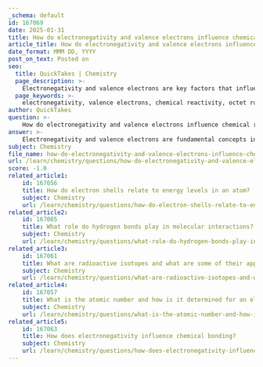 ```yaml
---
_schema: default
id: 167069
date: 2025-01-31
title: How do electronegativity and valence electrons influence chemical reactivity?
article_title: How do electronegativity and valence electrons influence chemical reactivity?
date_format: MMM DD, YYYY
post_on_text: Posted on
seo:
  title: QuickTakes | Chemistry
  page_description: >-
    Electronegativity and valence electrons are key factors that influence the chemical reactivity of elements, determining how they bond, interact, and behave in chemical processes.
  page_keywords: >-
    electronegativity, valence electrons, chemical reactivity, octet rule, stability, reactivity prediction, periodic table, bonding types, polar covalent bonds, ionic bonds
author: QuickTakes
question: >-
    How do electronegativity and valence electrons influence chemical reactivity?
answer: >-
    Electronegativity and valence electrons are fundamental concepts in chemistry that significantly influence the chemical reactivity of elements. Here’s a detailed explanation of how these two factors interact to determine reactivity:\n\n### Valence Electrons\nValence electrons are the electrons located in the outermost shell of an atom. They play a crucial role in chemical bonding and reactivity for several reasons:\n\n1. **Stability and the Octet Rule**: Atoms strive for stability, often achieving a full valence shell of eight electrons (the octet rule). This drive for stability influences how atoms interact with one another. Elements will react in ways that allow them to achieve a full valence shell, either by gaining, losing, or sharing electrons.\n\n2. **Reactivity**: The number of valence electrons directly affects an atom's reactivity. Atoms with nearly full (like halogens with seven valence electrons) or nearly empty (like alkali metals with one valence electron) valence shells tend to be more reactive. For example, alkali metals readily lose their single valence electron, while halogens readily gain an electron to complete their outer shell.\n\n3. **Predicting Reactivity**: Elements in the same group of the periodic table have similar valence electron configurations, leading to similar chemical properties and reactivity. For instance, both alkali metals and halogens are highly reactive due to their respective valence electron arrangements.\n\n### Electronegativity\nElectronegativity is the tendency of an atom to attract electrons towards itself in a chemical bond. It influences chemical reactivity in the following ways:\n\n1. **Attraction of Electrons**: Elements with high electronegativity (like fluorine) are more reactive because they can attract electrons more effectively during chemical reactions. This ability to attract electrons can lead to the formation of polar covalent bonds, where electrons are shared unequally, or ionic bonds, where electrons are transferred.\n\n2. **Periodic Trends**: Electronegativity increases across a period from left to right and decreases down a group in the periodic table. This trend means that elements on the right side of the periodic table (like oxygen and fluorine) are more likely to engage in reactions that involve gaining electrons, making them highly reactive.\n\n3. **Bonding Types**: The electronegativity difference between two atoms determines the type of bond that will form. A large difference typically leads to ionic bonding, while a smaller difference results in covalent bonding. The nature of these bonds affects the reactivity of the resulting compounds.\n\n### Summary\nIn summary, both valence electrons and electronegativity are critical in determining the chemical reactivity of elements. Valence electrons dictate how atoms will bond and interact to achieve stability, while electronegativity influences the strength and type of bonds formed during chemical reactions. Together, they help predict how substances will behave in chemical processes, guiding the formation of compounds and the nature of chemical interactions.
subject: Chemistry
file_name: how-do-electronegativity-and-valence-electrons-influence-chemical-reactivity.md
url: /learn/chemistry/questions/how-do-electronegativity-and-valence-electrons-influence-chemical-reactivity
score: -1.0
related_article1:
    id: 167056
    title: How do electron shells relate to energy levels in an atom?
    subject: Chemistry
    url: /learn/chemistry/questions/how-do-electron-shells-relate-to-energy-levels-in-an-atom
related_article2:
    id: 167065
    title: What role do hydrogen bonds play in molecular interactions?
    subject: Chemistry
    url: /learn/chemistry/questions/what-role-do-hydrogen-bonds-play-in-molecular-interactions
related_article3:
    id: 167061
    title: What are radioactive isotopes and what are some of their applications?
    subject: Chemistry
    url: /learn/chemistry/questions/what-are-radioactive-isotopes-and-what-are-some-of-their-applications
related_article4:
    id: 167057
    title: What is the atomic number and how is it determined for an element?
    subject: Chemistry
    url: /learn/chemistry/questions/what-is-the-atomic-number-and-how-is-it-determined-for-an-element
related_article5:
    id: 167063
    title: How does electronegativity influence chemical bonding?
    subject: Chemistry
    url: /learn/chemistry/questions/how-does-electronegativity-influence-chemical-bonding
---
```


&nbsp;
